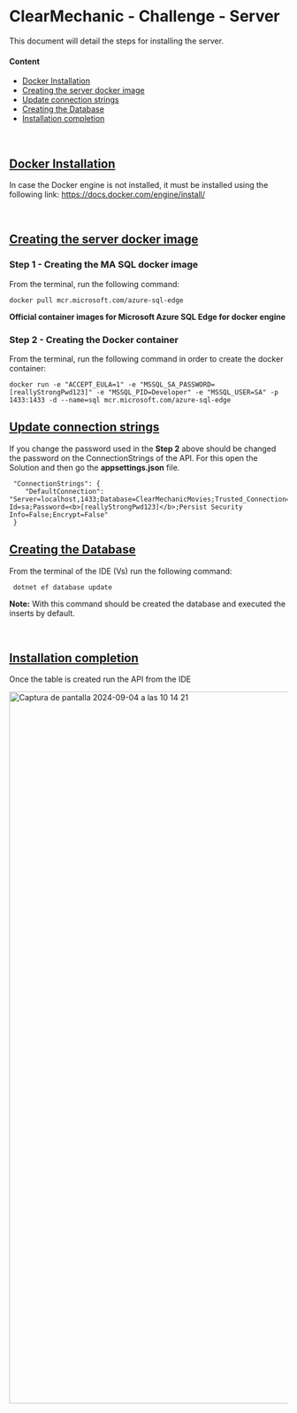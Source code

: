 # ClearMechanic - Challenge - Server
This document will detail the steps for installing the server.

#### Content

- [Docker Installation](#docker-instalation)
- [Creating the server docker image](#creating-the-server-docker-image)
- [Update connection strings](#update-connection-strings)
- [Creating the Database](#creating-the-database)
- [Installation completion](#installation_completion)
  
<br>

## [Docker Installation][toc]

In case the Docker engine is not installed, it must be installed using the following link: https://docs.docker.com/engine/install/

<br>

## [Creating the server docker image][toc]

### Step 1 - Creating the MA SQL docker image

From the terminal, run the following command:
```
docker pull mcr.microsoft.com/azure-sql-edge
```
<b>Official container images for Microsoft Azure SQL Edge for docker engine</b>

### Step 2 - Creating the Docker container

From the terminal, run the following command in order to create the docker container:
```
docker run -e "ACCEPT_EULA=1" -e "MSSQL_SA_PASSWORD=[reallyStrongPwd123]" -e "MSSQL_PID=Developer" -e "MSSQL_USER=SA" -p 1433:1433 -d --name=sql mcr.microsoft.com/azure-sql-edge
```

## [Update connection strings][toc]

If you change the password used in the <b>Step 2</b> above should be changed the password on the ConnectionStrings of the API. For this open the Solution and then go the <b>appsettings.json</b> file.

```
 "ConnectionStrings": {
    "DefaultConnection": "Server=localhost,1433;Database=ClearMechanicMovies;Trusted_Connection=false;User Id=sa;Password=<b>[reallyStrongPwd123]</b>;Persist Security Info=False;Encrypt=False"
 }
```

## [Creating the Database][toc]

From the terminal of the IDE (Vs) run the following command: 
```
 dotnet ef database update
```

<b>Note:</b> With this command should be created the database and executed the inserts by default.

<br>

## [Installation completion][toc]

Once the table is created run the API from the IDE </br>

<img width="1285" alt="Captura de pantalla 2024-09-04 a las 10 14 21" src="https://github.com/user-attachments/assets/e1e97fa4-0fe8-45e0-9497-468c660ca295">


[toc]: #content "Go to table of contents"
